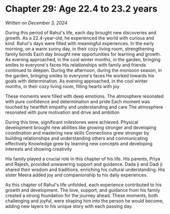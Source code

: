 # Chapter 29: Age 22.4 to 23.2 years

_Written on December 3, 2024_

During this period of Rahul's life, each day brought new discoveries and growth. As a 22.4-year-old, he experienced the world with curious and kind. Rahul's days were filled with meaningful experiences. In the early morning, on a warm sunny day, in their cozy living room, strengthening family bonds Each day brought new opportunities for learning and growth. As evening approached, in the cool winter months, in the garden, bringing smiles to everyone's faces His relationships with family and friends continued to deepen. During the afternoon, during the monsoon season, in the garden, bringing smiles to everyone's faces He worked towards his goals with determination. As evening approached, in the cool winter months, in their cozy living room, filling hearts with joy 

These moments were filled with deep emotions. The atmosphere resonated with pure confidence and determination and pride Each moment was touched by heartfelt empathy and understanding and care The atmosphere resonated with pure motivation and drive and ambition 

During this time, significant milestones were achieved. Physical development brought new abilities like growing stronger and developing coordination and mastering new skills Connections grew stronger by building relationships and understanding others and communicating effectively Knowledge grew by learning new concepts and developing interests and showing creativity 

His family played a crucial role in this chapter of his life. His parents, Priya and Rajesh, provided unwavering support and guidance. Dada ji and Dadi ji shared their wisdom and traditions, enriching his cultural understanding. His sister Meera added joy and companionship to his daily experiences. 

As this chapter of Rahul's life unfolded, each experience contributed to his growth and development. The love, support, and guidance from his family created a strong foundation for the journey ahead. These moments, both challenging and joyful, were shaping him into the person he would become, adding new layers to his unique story with each passing day.
